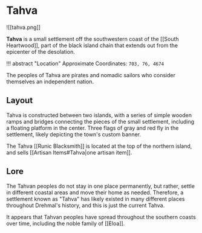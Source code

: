 # Tahva

![[tahva.png]]

**Tahva** is a small settlement off the southwestern coast of the [[South Heartwood]], part of the black island chain that extends out from the epicenter of the desolation.

!!! abstract "Location"
    Approximate Coordinates: `703, 76, 4674`

The peoples of Tahva are pirates and nomadic sailors who consider themselves an independent nation.

## Layout

Tahva is constructed between two islands, with a series of simple wooden ramps and bridges connecting the pieces of the small settlement, including a floating platform in the center. Three flags of gray and red fly in the settlement, likely depicting the town's custom banner.

The Tahva [[Runic Blacksmith]] is located at the top of the northern island, and sells [[Artisan Items#Tahva|one artisan item]].

## Lore

The Tahvan peoples do not stay in one place permanently, but rather, settle in different coastal areas and move their home as needed. Therefore, a settlement known as "Tahva" has likely existed in many different places throughout Drehmal's history, and this is just the current Tahva.

It appears that Tahvan peoples have spread throughout the southern coasts over time, including the noble family of [[Eloa]].
